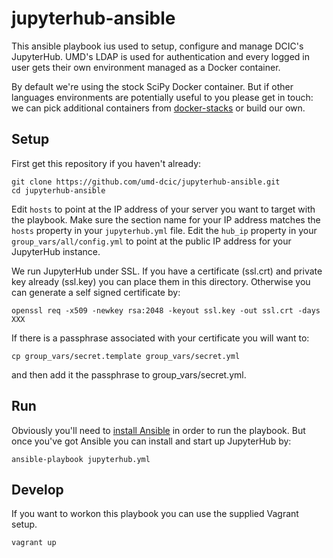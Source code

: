 # jupyterhub-ansible

This ansible playbook ius used to setup, configure and manage DCIC's JupyterHub.
UMD's LDAP is used for authentication and every logged in user gets their own
environment managed as a Docker container.

By default we're using the stock SciPy Docker container. But if other languages
environments are potentially useful to you please get in touch: we can pick 
additional containers from [docker-stacks] or build our own.

## Setup

First get this repository if you haven't already:

    git clone https://github.com/umd-dcic/jupyterhub-ansible.git
    cd jupyterhub-ansible

Edit `hosts` to point at the IP address of your server you want to target with
the playbook. Make sure the section name for your IP address matches the `hosts`
property in your `jupyterhub.yml` file. Edit the `hub_ip` property in your
`group_vars/all/config.yml` to point at the public IP address for your
JupyterHub instance.

We run JupyterHub under SSL. If you have a certificate (ssl.crt) and private key
already (ssl.key) you can place them in this directory.  Otherwise you can
generate a self signed certificate by:

    openssl req -x509 -newkey rsa:2048 -keyout ssl.key -out ssl.crt -days XXX

If there is a passphrase associated with your certificate you will want to:

    cp group_vars/secret.template group_vars/secret.yml

and then add it the passphrase to group_vars/secret.yml.

## Run

Obviously you'll need to [install Ansible](http://docs.ansible.com/ansible/intro_installation.html#installation) in order to run the playbook. But once you've got Ansible you can install and start up JupyterHub by:

    ansible-playbook jupyterhub.yml

## Develop

If you want to workon this playbook you can use the supplied Vagrant setup.

    vagrant up

[docker-stacks]: https://github.com/jupyter/docker-stacks
